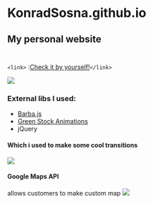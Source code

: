 # KonradSosna.github.io

## My personal website<br><br>
`<link>` :[Check it by yourself!](https://konradsosna.github.io/ "My personal website")`</link>` 

![](https://media.giphy.com/media/Plx6JLzCUp4JFoQoqC/giphy.gif)


### External libs I used:

- [Barba.js](https://barba.js.org/)
- [Green Stock Animations](https://greensock.com/gsap/)
- jQuery

#### Which i used to make some cool transitions
![](https://media.giphy.com/media/R0irIWO9SanQ7YM5N4/giphy.gif)


#### Google Maps API
allows customers to make custom map
![](https://media.giphy.com/media/1pZsCdcAPBuFz3IT6x/giphy.gif)
